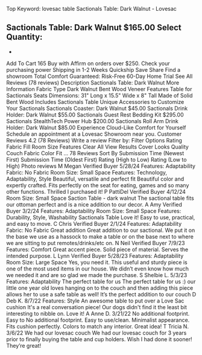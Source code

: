 Top Keyword: lovesac table
Sactionals Table: Dark Walnut - Lovesac

Sactionals Table: Dark Walnut
$165.00
Select Quantity:
-
+
Add To Cart
165
Buy with
Affirm
on orders over $250.
Check your purchasing power
Shipping in 1-2 Weeks
Quickship
Save
Share
Find a showroom
Total Comfort Guaranteed:
Risk-Free 60-Day Home Trial
See All Reviews
(78 reviews)
Description
Sactionals Table: Dark Walnut
More Information
Fabric Type
Dark Walnut Bent Wood Veneer
Features
Table for Sactionals Seats
Dimensions: 31" Long x 15.5" Wide x 8" Tall
Made of Solid Bent Wood
Includes
Sactionals Table
Unique Accessories to Customize Your Sactionals
Sactionals Coaster: Dark Walnut
$45.00
Sactionals Drink Holder: Dark Walnut
$55.00
Sactionals Guest Rest Bedding Kit
$295.00
Sactionals StealthTech Power Hub
$200.00
Sactionals Roll Arm Drink Holder: Dark Walnut
$85.00
Experience Cloud-Like Comfort for Yourself
Schedule an appointment at a Lovesac Showroom near you.
Customer Reviews
4.2
(78 Reviews)
Write a review
Filter by:
Filter Options
Rating
Fabric
Fill
Room Size
Features
Clear All
View Results
Cover
Looks
Quality
Couch
Fabric
Color
Fit
...
78 Reviews
Sort By
Submission Time (Newest First)
Submission Time (Oldest First)
Rating (High to Low)
Rating (Low to High)
Photo reviews
M
Megan
Verified Buyer
5/28/24
Features:
Adaptability
Fabric:
No Fabric
Room Size:
Small Space
Features:
Technology, Adaptability, Style
Beautiful, versatile and perfect fit
Beautiful color and expertly crafted. Fits perfectly on the seat for eating, games and so many other functions. Thrilled I purchased it!
P
PattiDel
Verified Buyer
4/12/24
Room Size:
Small Space
Saction Table - dark walnut
The sactional table fits our ottoman perfect and is a nice addition to our decor.
A
Amy
Verified Buyer
3/2/24
Features:
Adaptability
Room Size:
Small Space
Features:
Durability, Style, Washability
Sactionals Table
Love it! Easy to use, practical, and easy to move.
C
Chris
Verified Buyer
2/1/24
Features:
Adaptability
Fabric:
No Fabric
Great addition
Great addition to our sactional. We put it on the base we use as a hassock to make a table or on the base next to where we are sitting to put remotes/drinks/etc on.
N
Neil
Verified Buyer
7/9/23
Features:
Comfort
Great accent piece.
Solid piece of material. Serves the intended purpose.
L
Lynn
Verified Buyer
5/28/23
Features:
Adaptability
Room Size:
Large Space
Yes, you need it.
This useful and sturdy piece is one of the most used items in our house. We didn’t even know how much we needed it and are so glad we made the purchase.
S
Shelbie L.
5/3/23
Features:
Adaptability
The perfect table for us
The perfect table for us :) our little one year old loves hanging on to the couch and then adding this piece allows her to use a safe table as well! It’s the perfect addition to our couch
D
Deb K.
8/7/22
Features:
Style
An awesome table to put over a Love Sac cushion
It's a real conversation piece! Our dogs didn't find it the least bit interesting to nibble on. Love it!
A
Anne D.
3/21/22
No additional footprint. Easy to
No additional footprint. Easy to use/clean. Minimalist appearance. Fits cushion perfectly. Colors to match any interior. Great idea!
T
Tricia N.
3/6/22
We had our lovesac couch
We had our lovesac couch for 3 years prior to finally buying the table and cup holders. Wish I had done it sooner! They’re great!